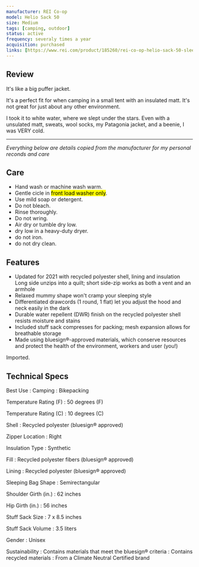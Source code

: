 ```yaml
---
manufacturer: REI Co-op
model: Helio Sack 50
size: Medium
tags: [camping, outdoor]
status: active
frequency: severaly times a year
acquisition: purchased
links: [https://www.rei.com/product/185260/rei-co-op-helio-sack-50-sleeping-bag]
---
```


## Review

It's like a big puffer jacket.

It's a perfect fit for when camping in a small tent with an insulated matt.
It's not great for just about any other environment.

I took it to white water, where we slept under the stars.
Even with a unsulated matt, sweats, wool socks, my Patagonia jacket, and a beenie, I was VERY cold.

---

_Everything below are details copied from the manufacturer for my personal reconds and care_

## Care

- Hand wash or machine wash warm.
- Gentle cicle in <mark>front load washer only</mark>.
- Use mild soap or detergent.
- Do not bleach.
- Rinse thoroughly.
- Do not wring.
- Air dry or tumble dry low.
- dry low in a heavy-duty dryer.
- do not iron.
- do not dry clean.

## Features

- Updated for 2021 with recycled polyester shell, lining and insulation
  Long side unzips into a quilt; short side-zip works as both a vent and an armhole
- Relaxed mummy shape won't cramp your sleeping style
- Differentiated drawcords (1 round, 1 flat) let you adjust the hood and neck easily in the dark
- Durable water repellent (DWR) finish on the recycled polyester shell resists moisture and stains
- Included stuff sack compresses for packing; mesh expansion allows for breathable storage
- Made using bluesign®-approved materials, which conserve resources and protect the health of the environment, workers and user (you!)

Imported.

## Technical Specs

Best Use
: Camping
: Bikepacking

Temperature Rating (F)
: 50 degrees (F)

Temperature Rating (C)
: 10 degrees (C)

Shell
: Recycled polyester (bluesign® approved)

Zipper Location
: Right

Insulation Type
: Synthetic

Fill
: Recycled polyester fibers (bluesign® approved)

Lining
: Recycled polyester (bluesign® approved)

Sleeping Bag Shape
: Semirectangular

Shoulder Girth (in.)
: 62 inches

Hip Girth (in.)
: 56 inches

Stuff Sack Size
: 7 x 8.5 inches

Stuff Sack Volume
: 3.5 liters

Gender
: Unisex

Sustainability
: Contains materials that meet the bluesign® criteria
: Contains recycled materials
: From a Climate Neutral Certified brand
